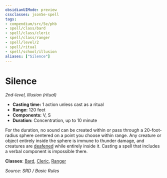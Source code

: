 ```yaml
---
obsidianUIMode: preview
cssclasses: json5e-spell
tags:
- compendium/src/5e/phb
- spell/class/bard
- spell/class/cleric
- spell/class/ranger
- spell/level/2
- spell/ritual
- spell/school/illusion
aliases: ["Silence"]
---
```

# Silence
*2nd-level, Illusion (ritual)*  

- **Casting time:** 1 action unless cast as a ritual
- **Range:** 120 feet
- **Components:** V, S
- **Duration:** Concentration, up to 10 minute

For the duration, no sound can be created within or pass through a 20-foot-radius sphere centered on a point you choose within range. Any creature or object entirely inside the sphere is immune to thunder damage, and creatures are [deafened](conditions.md#deafened) while entirely inside it. Casting a spell that includes a verbal component is impossible there.

**Classes**: [Bard](bard.md), [Cleric](cleric.md), [Ranger](ranger.md)

*Source: SRD / Basic Rules*